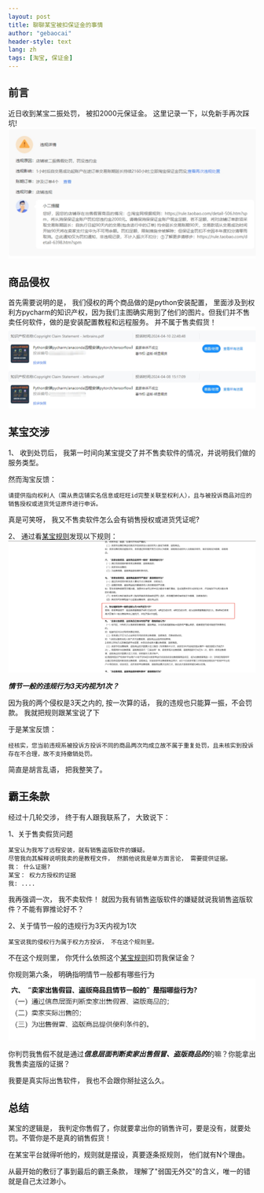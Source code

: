 ```yaml
---
layout: post
title: 聊聊某宝被扣保证金的事情
author: "gebaocai"
header-style: text
lang: zh
tags: [淘宝, 保证金]
---
```


前言
------
近日收到某宝二振处罚， 被扣2000元保证金。 这里记录一下，以免新手再次踩坑!
![](/img/in-post/2024/taobao-wuchi/fakuan.png)

商品侵权
------
首先需要说明的是， 我们侵权的两个商品做的是python安装配置， 里面涉及到权利方pycharm的知识产权，因为我们主图确实用到了他们的图片。但我们并不售卖任何软件，做的是安装配置教程和远程服务。 并不属于售卖假货！
![](/img/in-post/2024/taobao-wuchi/qiquan.png)


某宝交涉
------
1、
收到处罚后， 我第一时间向某宝提交了并不售卖软件的情况，并说明我们做的服务类型。

然而淘宝反馈：

```
请提供指向权利人（需从贵店铺实名信息或旺旺id完整关联至权利人），且与被投诉商品对应的销售授权或进货凭证原件进行申诉。
```

真是可笑呀， 我又不售卖软件怎么会有销售授权或进货凭证呢?  

2、
通过看[某宝规则](https://rulechannel.taobao.com/?type=detail&ruleId=506&cId=89#/rule/detail?ruleId=506&cId=89)发现以下规则： 
![](/img/in-post/2024/taobao-wuchi/taobao-rule.png)

***情节一般的违规行为3天内视为1次？*** 

因为我的两个侵权是3天之内的, 按一次算的话， 我的违规也只能算一振，不会罚款。 我就把规则跟某宝说了下

于是某宝反馈：
```
经核实，您当前违规系被投诉方投诉不同的商品两次均成立故不属于重复处罚，且未核实到投诉存在不合理，故不支持撤销处罚。
```

简直是胡言乱语， 把我整笑了。

霸王条款
------
经过十几轮交涉， 终于有人跟我联系了， 大致说下：

1、关于售卖假货问题

```
某宝认为我写了远程安装，就有销售盗版软件的嫌疑。
尽管我向其解释说明我卖的是教程文件， 然鹅他说我是单方面言论， 需要提供证据。
我： 什么证据?
某宝： 权力方授权的证据
我: ....
```

我再强调一次， 我不卖软件！ 就因为我有销售盗版软件的嫌疑就说我销售盗版软件？不能有罪推论好不？

2、关于情节一般的违规行为3天内视为1次
```
某宝说我的侵权行为属于权力方投诉， 不在这个规则里。
```

不在这个规则里， 你凭什么依照这个[某宝规则](https://rulechannel.taobao.com/?type=detail&ruleId=506&cId=89#/rule/detail?ruleId=506&cId=89)扣罚我保证金？

你规则第六条， 明确指明情节一般都有哪些行为
![](/img/in-post/2024/taobao-wuchi/taobao-rule2.png)

你判罚我售假不就是通过***信息层面判断卖家出售假冒、盗版商品的***的嘛？你能拿出我售卖盗版的证据？

我要是真实际出售软件， 我也不会跟你掰扯这么久。

总结
------
某宝的逻辑是， 我判定你售假了，你就要拿出你的销售许可，要是没有，就要处罚。不管你是不是真的销售假货！

在某宝平台就得听他的，规则就是摆设，真要逐条抠规则， 他们就有N个理由。

从最开始的敷衍了事到最后的霸王条款， 理解了"弱国无外交"的含义，唯一的错就是自己太过渺小。